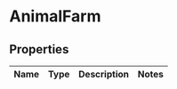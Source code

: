
# AnimalFarm

## Properties
Name | Type | Description | Notes
------------ | ------------- | ------------- | -------------




